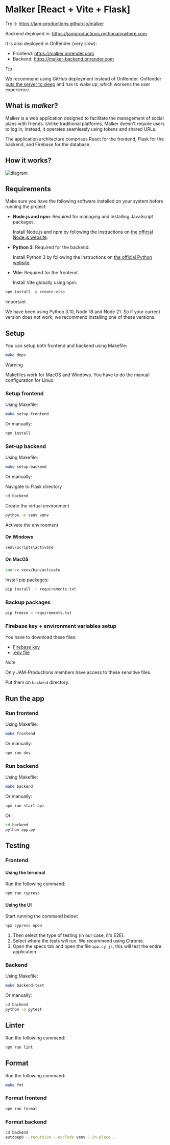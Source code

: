 # Malker [React + Vite + Flask]

Try it: https://jam-productions.github.io/malker

Backend deployed in: https://jamproductions.pythonanywhere.com

It is also deployed in OnRender (very slow):
- Frontend: https://malker.onrender.com
- Backend: https://malker-backend.onrender.com

> [!TIP]
> We recommend using GitHub deployment instead of OnRender. OnRender [puts the server to sleep](https://docs.render.com/free#free-web-services) and has to wake up, which worsens the user experience.

## What is *malker*?

Malker is a web application designed to facilitate the management of social plans with friends. Unlike traditional platforms, Malker doesn't require users to log in; instead, it operates seamlessly using tokens and shared URLs.

The application architecture comprises React for the frontend, Flask for the backend, and Firebase for the database.

## How it works?

![diagram](/images/diagram.png)

## Requirements

Make sure you have the following software installed on your system before running the project:

- **Node.js and npm**: Required for managing and installing JavaScript packages.

  Install Node.js and npm by following the instructions on [the official Node.js website](https://nodejs.org/).

- **Python 3**: Required for the backend.

  Install Python 3 by following the instructions on [the official Python website](https://www.python.org/).

- **Vite**: Required for the frontend.

  Install Vite globally using npm:

```sh
npm install -g create-vite
```

> [!IMPORTANT]
> We have been using Python 3.10, Node 18 and Node 21. So if your current version does not work, we recommend installing one of these versions.

## Setup

You can setup both frontend and backend using Makefile:

```sh
make deps
```

> [!WARNING]
> Makefiles work for MacOS and Windows. You have to do the manual configuration for Linux.

### Setup frontend

Using Makefile:

```sh
make setup-frontend
```

Or manually:

```sh
npm install
```

### Set-up backend

Using Makefile:

```sh
make setup-backend
```

Or manually:

Navigate to Flask directory

```sh
cd backend
```

Create the virtual environment

```sh
python -m venv venv
```

Activate the environment

#### On Windows
```sh
venv\Scripts\activate
```

#### On MacOS

```sh
source venv/bin/activate
```

Install pip packages:
```sh
pip install -r requirements.txt
```

### Backup packages

```sh
pip freeze > requirements.txt
```

### Firebase key + environment variables setup

You have to download these files:

- [Firebase key](https://drive.google.com/file/d/1nPYWyNK5Ssrp9ks0aGVi7NDksAjxPrw_/view?usp=sharing)
- [.env file](https://drive.google.com/file/d/1E8fmx5yGL719LYT_6fa87_bCAJsCDi4F/view?usp=drive_link)

> [!NOTE]
> Only JAM-Productions members have access to these sensitive files.

Put them on `backend` directory.

## Run the app

### Run frontend

Using Makefile:

```sh
make frontend
```

Or manually:

```sh
npm run dev
```

### Run backend

Using Makefile:

```sh
make backend
```

Or manually:

```sh
npm run start-api
```

Or:

```sh
cd backend
python app.py
```

## Testing

### Frontend

#### Using the terminal

Run the following command:

```sh
npm run cypress
```

#### Using the UI
Start running the command below:
```sh
npx cypress open
```
1. Then select the type of testing (in our case, it's E2E).
2. Select where the tests will run. We recommend using Chrome.
3. Open the specs tab and open the file `app.cy.js`; this will test the entire application.

### Backend

Using Makefile:

```sh
make backend-test
```

Or manually:

```sh
cd backend
python -m pytest
```

## Linter

Run the following command:

```sh
npm run lint
```

## Format

Run the following command:

```sh
make fmt
```

### Format frontend

```sh
npm run format
```

### Format backend

```sh
cd backend
autopep8 --recursive --exclude venv --in-place .
```
